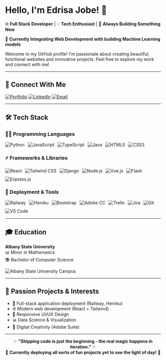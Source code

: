 # Hello, I'm Edrisa Jobe! 👋 

🌐 **Full Stack Developer** | 💡 **Tech Enthusiast** | 🧰 **Always Building Something New**

🤖 **Currently Integrating Web Development with building Machine Learning models**

Welcome to my GitHub profile! I'm passionate about creating beautiful, functional websites and innovative projects. Feel free to explore my work and connect with me!

---

## 🔗 Connect With Me

[![Portfolio](https://img.shields.io/badge/_Portfolio-0099E5?style=for-the-badge&logo=google-chrome&logoColor=white)](https://www.edrisajobe.com)
[![LinkedIn](https://img.shields.io/badge/💼_LinkedIn-0077B5?style=for-the-badge&logo=linkedin&logoColor=white)](https://www.linkedin.com/in/edrisa-jobe-1305211b8/)
[![Email](https://img.shields.io/badge/_ed.jobe01@gmail.com-C71610?style=for-the-badge&logo=gmail&logoColor=white)](mailto:ed.jobe01@gmail.com)

---

## 🛠️ Tech Stack

### 🧑‍💻 Programming Languages
<div style="display: flex; flex-wrap: wrap; gap: 10px; margin-bottom: 15px;">
  <img src="https://img.shields.io/badge/Python-3776AB?style=for-the-badge&logo=python&logoColor=white" alt="Python">
  <img src="https://img.shields.io/badge/JavaScript-F7DF1E?style=for-the-badge&logo=javascript&logoColor=black" alt="JavaScript">
  <img src="https://img.shields.io/badge/TypeScript-3178C6?style=for-the-badge&logo=typescript&logoColor=white" alt="TypeScript">
  <img src="https://img.shields.io/badge/Java-ED8B00?style=for-the-badge&logo=java&logoColor=white" alt="Java">
  <img src="https://img.shields.io/badge/HTML5-E34F26?style=for-the-badge&logo=html5&logoColor=white" alt="HTML5">
  <img src="https://img.shields.io/badge/CSS3-1572B6?style=for-the-badge&logo=css3&logoColor=white" alt="CSS3">
</div>

### ⚡ Frameworks & Libraries
<div style="display: flex; flex-wrap: wrap; gap: 10px; margin-bottom: 15px;">
  <img src="https://img.shields.io/badge/React-61DAFB?style=for-the-badge&logo=react&logoColor=black" alt="React">
  <img src="https://img.shields.io/badge/Tailwind_CSS-38B2AC?style=for-the-badge&logo=tailwind-css&logoColor=white" alt="Tailwind CSS">
  <img src="https://img.shields.io/badge/Django-092E20?style=for-the-badge&logo=django&logoColor=white" alt="Django">
  <img src="https://img.shields.io/badge/Node.js-43853D?style=for-the-badge&logo=node.js&logoColor=white" alt="Node.js">
  <img src="https://img.shields.io/badge/Vue.js-4FC08D?style=for-the-badge&logo=vue.js&logoColor=white" alt="Vue.js">
  <img src="https://img.shields.io/badge/Flask-000000?style=for-the-badge&logo=flask&logoColor=white" alt="Flask">
  <img src="https://img.shields.io/badge/Express.js-404D59?style=for-the-badge&logo=express&logoColor=white" alt="Express.js">
</div>

### 🚀 Deployment & Tools
<div style="display: flex; flex-wrap: wrap; gap: 10px; margin-bottom: 15px;">
  <img src="https://img.shields.io/badge/Railway-0B0D0E?style=for-the-badge&logo=railway&logoColor=white" alt="Railway">
  <img src="https://img.shields.io/badge/Heroku-430098?style=for-the-badge&logo=heroku&logoColor=white" alt="Heroku">
  <img src="https://img.shields.io/badge/Bootstrap-7952B3?style=for-the-badge&logo=bootstrap&logoColor=white" alt="Bootstrap">
  <img src="https://img.shields.io/badge/Adobe%20Creative%20Cloud-DA1F26?style=for-the-badge&logo=adobe-creative-cloud&logoColor=white" alt="Adobe CC">
  <img src="https://img.shields.io/badge/Trello-0052CC?style=for-the-badge&logo=trello&logoColor=white" alt="Trello">
  <img src="https://img.shields.io/badge/Jira-0052CC?style=for-the-badge&logo=jira&logoColor=white" alt="Jira">
  <img src="https://img.shields.io/badge/Git-F05032?style=for-the-badge&logo=git&logoColor=white" alt="Git">
  <img src="https://img.shields.io/badge/VS_Code-007ACC?style=for-the-badge&logo=visual-studio-code&logoColor=white" alt="VS Code">
</div>

---

## 🎓 Education
**Albany State University**  
📊 Minor in Mathematics  
📚 Bachelor of Computer Science  

![Albany State University Campus](https://media.licdn.com/dms/image/v2/C4E1BAQFrVu1T3NZMlg/company-background_10000/company-background_10000/0/1584400374545/university_at_albany_cover?e=2147483647&v=beta&t=XW1MDzZROGFjNnuWcNNy40U_oeuhVq6YnMy4uCNhyWI)

---

## 🌟 Passion Projects & Interests
- 🚀 Full-stack application deployment (Railway, Heroku)
- 🌐 Modern web development (React + Tailwind)
- 📱 Responsive UI/UX Design
- 📊 Data Science & Visualization
- 🎨 Digital Creativity (Adobe Suite)

---

<div align="center">
  
✨ **"Shipping code is just the beginning - the real magic happens in iteration."** ✨  
🚧 **Currently deploying all sorts of fun projects yet to see the light of day!** 🚧

</div>
